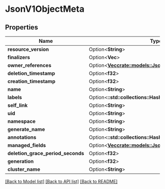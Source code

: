 # JsonV1ObjectMeta

## Properties

Name | Type | Description | Notes
------------ | ------------- | ------------- | -------------
**resource_version** | Option<**String**> |  | [optional]
**finalizers** | Option<**Vec<String>**> |  | [optional]
**owner_references** | Option<[**Vec<crate::models::JsonV1OwnerReference>**](json_V1OwnerReference.md)> |  | [optional]
**deletion_timestamp** | Option<**f32**> |  | [optional]
**creation_timestamp** | Option<**f32**> |  | [optional]
**name** | Option<**String**> |  | [optional]
**labels** | Option<**::std::collections::HashMap<String, String>**> |  | [optional]
**self_link** | Option<**String**> |  | [optional]
**uid** | Option<**String**> |  | [optional]
**namespace** | Option<**String**> |  | [optional]
**generate_name** | Option<**String**> |  | [optional]
**annotations** | Option<**::std::collections::HashMap<String, String>**> |  | [optional]
**managed_fields** | Option<[**Vec<crate::models::JsonV1ManagedFieldsEntry>**](json_V1ManagedFieldsEntry.md)> |  | [optional]
**deletion_grace_period_seconds** | Option<**f32**> |  | [optional]
**generation** | Option<**f32**> |  | [optional]
**cluster_name** | Option<**String**> |  | [optional]

[[Back to Model list]](../README.md#documentation-for-models) [[Back to API list]](../README.md#documentation-for-api-endpoints) [[Back to README]](../README.md)


